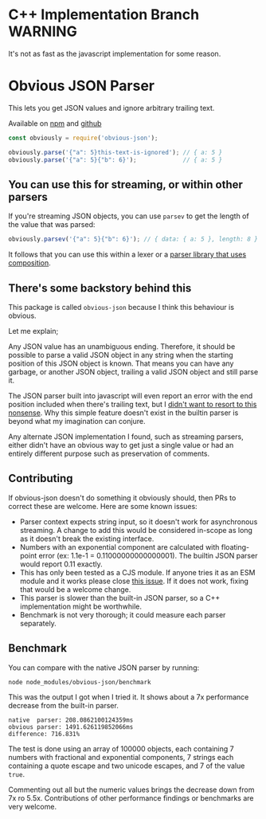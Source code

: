 # C++ Implementation Branch WARNING

It's not as fast as the javascript implementation for some reason.

# Obvious JSON Parser

This lets you get JSON values and ignore arbitrary trailing text.

Available on [npm](https://www.npmjs.com/package/obvious-json)
and [github](https://github.com/KernelDeimos/obvious-json)

```javascript
const obviously = require('obvious-json');

obviously.parse('{"a": 5}this-text-is-ignored'); // { a: 5 }
obviously.parse('{"a": 5}{"b": 6}');             // { a: 5 }

```

## You can use this for streaming, or within other parsers

If you're streaming JSON objects, you can use `parsev` to get the length of the
value that was parsed:

```javascript
obviously.parsev('{"a": 5}{"b": 6}'); // { data: { a: 5 }, length: 8 }
```

It follows that you can use this within a lexer or a
[parser library that uses composition](https://github.com/kgrgreer/foam3/blob/development/src/foam/parse/parse.js).

## There's some backstory behind this

This package is called `obvious-json` because I think this behaviour is obvious.

Let me explain;

Any JSON value has an unambiguous ending. Therefore, it should be possible to
parse a valid JSON object in any string when the starting position of this JSON
object is known. That means you can have any garbage, or another JSON object,
trailing a valid JSON object and still parse it.

The JSON parser built into javascript will even report an error with the
end position included when there's trailing text,
but I [didn't want to resort to this nonsense](https://stackoverflow.com/questions/67271974/how-to-json-parse-ignoring-suffix-after-object).
Why this simple feature doesn't exist in the builtin parser is beyond what my
imagination can conjure.

Any alternate JSON implementation I found, such as streaming parsers, either
didn't have an obvious way to get just a single value or had an entirely different
purpose such as preservation of comments.

## Contributing

If obvious-json doesn't do something it obviously should, then PRs to correct
these are welcome. Here are some known issues:

- Parser context expects string input, so it doesn't work for asynchronous
  streaming. A change to add this would be considered in-scope as long as
  it doesn't break the existing interface.
- Numbers with an exponential component are calculated with floating-point
  error (ex: 1.1e-1 = 0.11000000000000001). The builtin JSON parser would
  report 0.11 exactly.
- This has only been tested as a CJS module. If anyone tries it as an ESM
  module and it works please close [this issue](https://github.com/KernelDeimos/obvious-json/issues/1).
  If it does not work, fixing that would be a welcome change.
- This parser is slower than the built-in JSON parser, so a C++ implementation
  might be worthwhile.
- Benchmark is not very thorough; it could measure each parser separately.

## Benchmark

You can compare with the native JSON parser by running:
```
node node_modules/obvious-json/benchmark
```

This was the output I got when I tried it. It shows about a 7x
performance decrease from the built-in parser. 

```
native  parser: 208.0862100124359ms
obvious parser: 1491.626119852066ms
difference: 716.831%
```

The test is done using an array of 100000 objects, each containing
7 numbers with fractional and exponential components, 7 strings
each containing a quote escape and two unicode escapes, and 7 of
the value `true`.

Commenting out all but the numeric values brings the decrease down
from 7x ro 5.5x. Contributions of other performance findings or
benchmarks are very welcome.
